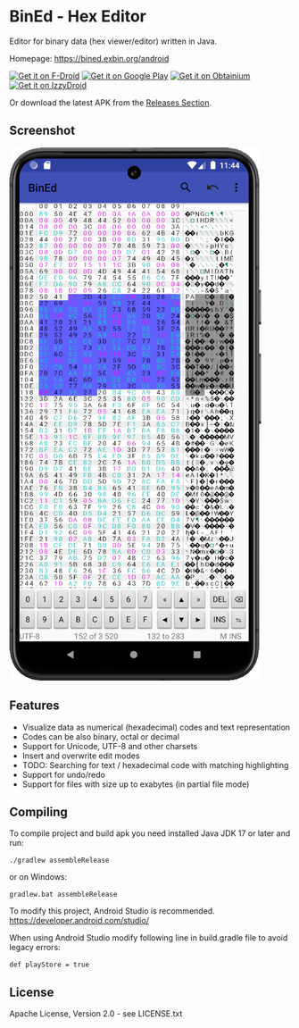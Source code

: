 BinEd - Hex Editor
==================

Editor for binary data (hex viewer/editor) written in Java.

Homepage: https://bined.exbin.org/android  

[<img src="https://fdroid.gitlab.io/artwork/badge/get-it-on.png" alt="Get it on F-Droid" height="80">](https://f-droid.org/packages/org.exbin.bined.editor.android/) [<img src="https://play.google.com/intl/en_us/badges/images/generic/en-play-badge.png" alt="Get it on Google Play" height="80">](https://play.google.com/store/apps/details?id=org.exbin.bined.editor.android) [<img src="https://github.com/user-attachments/assets/713d71c5-3dec-4ec4-a3f2-8d28d025a9c6" alt="Get it on Obtainium" height="80">](http://apps.obtainium.imranr.dev/redirect.html?r=obtainium://add/https://github.com/exbin/bined-android) [<img src="https://gitlab.com/IzzyOnDroid/repo/-/raw/master/assets/IzzyOnDroid.png" alt="Get it on IzzyDroid" height="80">](https://android.izzysoft.de/repo/apk/org.exbin.bined.editor.android)

Or download the latest APK from the [Releases Section](https://github.com/exbin/bined-android/releases/latest).

Screenshot
----------

![BinEd-Editor Screenshot](images/editor_screenshot.png?raw=true)

Features
--------

  * Visualize data as numerical (hexadecimal) codes and text representation
  * Codes can be also binary, octal or decimal
  * Support for Unicode, UTF-8 and other charsets
  * Insert and overwrite edit modes
  * TODO: Searching for text / hexadecimal code with matching highlighting
  * Support for undo/redo
  * Support for files with size up to exabytes (in partial file mode)

Compiling
---------

To compile project and build apk you need installed Java JDK 17 or later and run:

    ./gradlew assembleRelease

or on Windows:

    gradlew.bat assembleRelease

To modify this project, Android Studio is recommended.  
https://developer.android.com/studio/  

When using Android Studio modify following line in build.gradle file to avoid legacy errors:

    def playStore = true

License
-------

Apache License, Version 2.0 - see LICENSE.txt  

